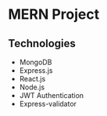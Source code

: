 <h1>MERN Project</h1>
<h2>Technologies</h2>
<ul>
    <li>MongoDB</li>
    <li>Express.js</li>
    <li>React.js</li>
    <li>Node.js</li>
    <li>JWT Authentication</li>
    <li>Express-validator</li>
</ul>
